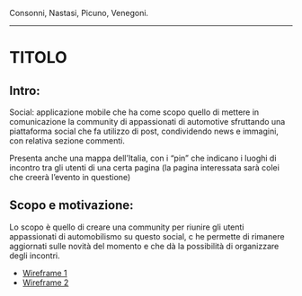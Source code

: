 Consonni, Nastasi, Picuno, Venegoni.
<hr>

<h1>TITOLO</h1>

<h2>Intro: </h2>
<p>
Social: applicazione mobile che ha come scopo quello di mettere in comunicazione la community di appassionati
 di automotive sfruttando una piattaforma social che fa utilizzo di post, condividendo news e immagini, con relativa sezione commenti.

Presenta anche una mappa dell’Italia, con i “pin” che indicano i luoghi di incontro tra gli utenti di 
una certa pagina (la pagina interessata sarà colei che creerà l’evento in questione)

<h2>Scopo e motivazione:</h2>

Lo scopo è quello di creare una community per riunire gli utenti appassionati di automobilismo su questo social, c
he permette di rimanere aggiornati sulle novità del momento e che dà la possibilità di organizzare degli incontri.
<ul>
<li><a href="https://wireframe.cc/DyoQnj">Wireframe 1</a></li>
<li><a href="https://wireframe.cc/DyoQnj">Wireframe 2</a></li>
</ul>
</p>
